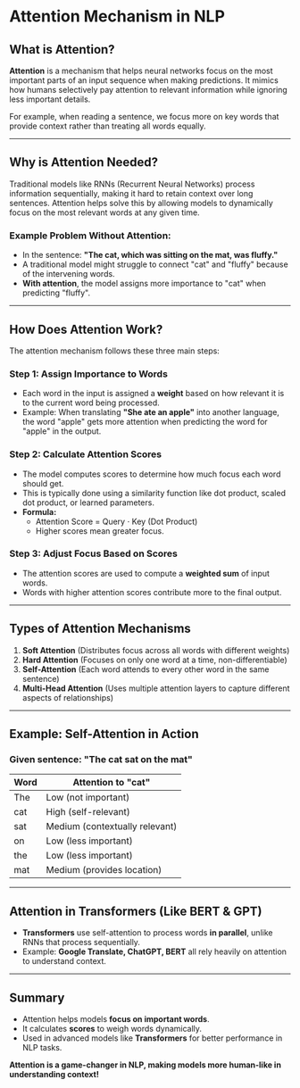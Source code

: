 # Attention Mechanism in NLP

## What is Attention?
**Attention** is a mechanism that helps neural networks focus on the most important parts of an input sequence when making predictions. It mimics how humans selectively pay attention to relevant information while ignoring less important details.

For example, when reading a sentence, we focus more on key words that provide context rather than treating all words equally.

---
## Why is Attention Needed?
Traditional models like RNNs (Recurrent Neural Networks) process information sequentially, making it hard to retain context over long sentences. Attention helps solve this by allowing models to dynamically focus on the most relevant words at any given time.

### Example Problem Without Attention:
- In the sentence: **"The cat, which was sitting on the mat, was fluffy."**
- A traditional model might struggle to connect "cat" and "fluffy" because of the intervening words.
- **With attention**, the model assigns more importance to "cat" when predicting "fluffy".

---
## How Does Attention Work?
The attention mechanism follows these three main steps:

### **Step 1: Assign Importance to Words**
- Each word in the input is assigned a **weight** based on how relevant it is to the current word being processed.
- Example: When translating **"She ate an apple"** into another language, the word "apple" gets more attention when predicting the word for "apple" in the output.

### **Step 2: Calculate Attention Scores**
- The model computes scores to determine how much focus each word should get.
- This is typically done using a similarity function like dot product, scaled dot product, or learned parameters.
- **Formula:**
  - Attention Score = Query ⋅ Key (Dot Product)
  - Higher scores mean greater focus.

### **Step 3: Adjust Focus Based on Scores**
- The attention scores are used to compute a **weighted sum** of input words.
- Words with higher attention scores contribute more to the final output.

---
## Types of Attention Mechanisms
1. **Soft Attention** (Distributes focus across all words with different weights)
2. **Hard Attention** (Focuses on only one word at a time, non-differentiable)
3. **Self-Attention** (Each word attends to every other word in the same sentence)
4. **Multi-Head Attention** (Uses multiple attention layers to capture different aspects of relationships)

---
## Example: Self-Attention in Action
### Given sentence: "The cat sat on the mat"
| Word | Attention to "cat" |
|-------|----------------|
| The   | Low (not important) |
| cat   | High (self-relevant) |
| sat   | Medium (contextually relevant) |
| on    | Low (less important) |
| the   | Low (less important) |
| mat   | Medium (provides location) |

---
## Attention in Transformers (Like BERT & GPT)
- **Transformers** use self-attention to process words **in parallel**, unlike RNNs that process sequentially.
- Example: **Google Translate, ChatGPT, BERT** all rely heavily on attention to understand context.

---
## Summary
- Attention helps models **focus on important words**.
- It calculates **scores** to weigh words dynamically.
- Used in advanced models like **Transformers** for better performance in NLP tasks.

**Attention is a game-changer in NLP, making models more human-like in understanding context!**

